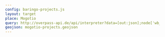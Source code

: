 ```yaml
---
config: baringo-projects.js
layout: target
place: Mogotio
query: http://overpass-api.de/api/interpreter?data=[out:json];node['wb_pb:id'](-0.0816,35.6889,.2642,35.9805);out%20meta;
geojson: mogotio-projects.geojson
---
```

